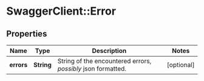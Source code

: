 # SwaggerClient::Error

## Properties
Name | Type | Description | Notes
------------ | ------------- | ------------- | -------------
**errors** | **String** | String of the encountered errors, *possibly* json formatted.  | [optional] 


